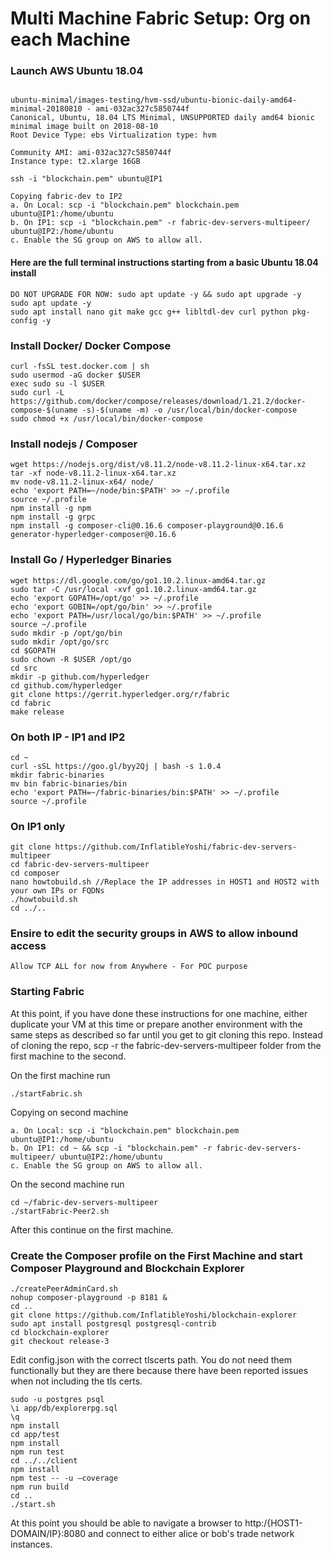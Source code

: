 # Multi Machine Fabric Setup: Org on each Machine


### Launch AWS Ubuntu 18.04 

```

ubuntu-minimal/images-testing/hvm-ssd/ubuntu-bionic-daily-amd64-minimal-20180810 - ami-032ac327c5850744f
Canonical, Ubuntu, 18.04 LTS Minimal, UNSUPPORTED daily amd64 bionic minimal image built on 2018-08-10
Root Device Type: ebs Virtualization type: hvm

Community AMI: ami-032ac327c5850744f
Instance type: t2.xlarge 16GB

ssh -i "blockchain.pem" ubuntu@IP1

Copying fabric-dev to IP2
a. On Local: scp -i "blockchain.pem" blockchain.pem ubuntu@IP1:/home/ubuntu
b. On IP1: scp -i "blockchain.pem" -r fabric-dev-servers-multipeer/ ubuntu@IP2:/home/ubuntu
c. Enable the SG group on AWS to allow all.

```

#### Here are the full terminal instructions starting from a basic Ubuntu 18.04 install 

```
DO NOT UPGRADE FOR NOW: sudo apt update -y && sudo apt upgrade -y
sudo apt update -y
sudo apt install nano git make gcc g++ libltdl-dev curl python pkg-config -y
```

### Install Docker/ Docker Compose
```
curl -fsSL test.docker.com | sh
sudo usermod -aG docker $USER
exec sudo su -l $USER
sudo curl -L https://github.com/docker/compose/releases/download/1.21.2/docker-compose-$(uname -s)-$(uname -m) -o /usr/local/bin/docker-compose
sudo chmod +x /usr/local/bin/docker-compose
```

### Install nodejs / Composer
```
wget https://nodejs.org/dist/v8.11.2/node-v8.11.2-linux-x64.tar.xz
tar -xf node-v8.11.2-linux-x64.tar.xz 
mv node-v8.11.2-linux-x64/ node/
echo 'export PATH=~/node/bin:$PATH' >> ~/.profile
source ~/.profile
npm install -g npm 
npm install -g grpc
npm install -g composer-cli@0.16.6 composer-playground@0.16.6 generator-hyperledger-composer@0.16.6
```

### Install Go / Hyperledger Binaries
```
wget https://dl.google.com/go/go1.10.2.linux-amd64.tar.gz
sudo tar -C /usr/local -xvf go1.10.2.linux-amd64.tar.gz
echo 'export GOPATH=/opt/go' >> ~/.profile
echo 'export GOBIN=/opt/go/bin' >> ~/.profile
echo 'export PATH=/usr/local/go/bin:$PATH' >> ~/.profile
source ~/.profile
sudo mkdir -p /opt/go/bin
sudo mkdir /opt/go/src
cd $GOPATH
sudo chown -R $USER /opt/go
cd src
mkdir -p github.com/hyperledger
cd github.com/hyperledger
git clone https://gerrit.hyperledger.org/r/fabric
cd fabric
make release
```

### On both IP - IP1 and IP2
```
cd ~
curl -sSL https://goo.gl/byy2Qj | bash -s 1.0.4
mkdir fabric-binaries
mv bin fabric-binaries/bin
echo 'export PATH=~/fabric-binaries/bin:$PATH' >> ~/.profile
source ~/.profile

```
### On IP1 only
```
git clone https://github.com/InflatibleYoshi/fabric-dev-servers-multipeer
cd fabric-dev-servers-multipeer
cd composer
nano howtobuild.sh //Replace the IP addresses in HOST1 and HOST2 with your own IPs or FQDNs
./howtobuild.sh
cd ../..
```

### Ensire to edit the security groups in AWS to allow inbound access

```
Allow TCP ALL for now from Anywhere - For POC purpose

```

### Starting Fabric

At this point, if you have done these instructions for one machine, either duplicate your VM at this time or prepare another environment with the same steps as described so far until you get to git cloning this repo. Instead of cloning the repo, scp -r the fabric-dev-servers-multipeer folder from the first machine to the second.

On the first machine run
```
./startFabric.sh
```

Copying on second machine
```
a. On Local: scp -i "blockchain.pem" blockchain.pem ubuntu@IP1:/home/ubuntu
b. On IP1: cd ~ && scp -i "blockchain.pem" -r fabric-dev-servers-multipeer/ ubuntu@IP2:/home/ubuntu
c. Enable the SG group on AWS to allow all.
```

On the second machine run
```
cd ~/fabric-dev-servers-multipeer
./startFabric-Peer2.sh
```

After this continue on the first machine.

### Create the Composer profile on the First Machine and start Composer Playground and Blockchain Explorer
```
./createPeerAdminCard.sh
nohup composer-playground -p 8181 &
cd ..
git clone https://github.com/InflatibleYoshi/blockchain-explorer
sudo apt install postgresql postgresql-contrib
cd blockchain-explorer
git checkout release-3
```
Edit config.json with the correct tlscerts path. You do not need them functionally but they are there because there have been reported issues when not including the tls certs.
```
sudo -u postgres psql
\i app/db/explorerpg.sql
\q
npm install
cd app/test
npm install
npm run test
cd ../../client
npm install
npm test -- -u –coverage
npm run build
cd ..
./start.sh
```

At this point you should be able to navigate a browser to http:/{HOST1-DOMAIN/IP}:8080 and connect to either alice or bob's trade network instances.
